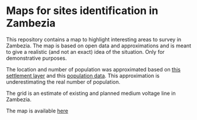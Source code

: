 # Maps for sites identification in Zambezia

This repository contains a map to highlight interesting areas to survey in Zambezia. The map is based on open data and approximations and is meant to give a realistic (and not an exact) idea of the situation. Only for demonstrative purposes.

The location and number of population was approximated based on [this settlement layer](https://grid3.org/resources/data) and this [population data](https://data.humdata.org/dataset/highresolutionpopulationdensitymaps). This approximation is underestimating the real number of population.

The grid is an estimate of existing and planned medium voltage line in Zambezia.

The map is available [here](https://clippan.github.io/zambezia_survey_sites/)
